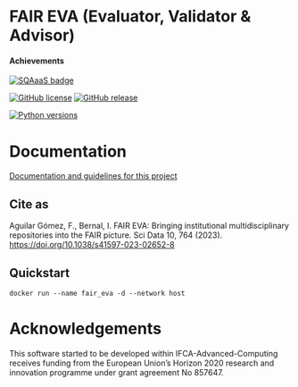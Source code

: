 # FAIR EVA (Evaluator, Validator & Advisor)

#### Achievements
[![SQAaaS badge](https://github.com/IFCA-Advanced-Computing/SQAaaS/blob/master/badges/badges_120x93/badge_software_silver.png)](https://eu.badgr.com/public/assertions/VZzcTl6WTo-6r6yCKUFGpA "SQAaaS silver badge achieved")

[![GitHub license](https://img.shields.io/github/license/indigo-dc/DEEPaaS.svg)](https://github.com/ifca-advanced-computing/FAIR_eva/blob/main/LICENSE)
[![GitHub release](https://img.shields.io/github/release/indigo-dc/DEEPaaS.svg)](https://github.com/ifca-advanced-computing/FAIR_eva/releases)

[![Python versions](https://img.shields.io/pypi/pyversions/deepaas.svg)](https://pypi.python.org/pypi/deepaas)


# Documentation

[Documentation and guidelines for this project](docs/index.md)

## Cite as
Aguilar Gómez, F., Bernal, I. FAIR EVA: Bringing institutional multidisciplinary repositories into the FAIR picture. Sci Data 10, 764 (2023). https://doi.org/10.1038/s41597-023-02652-8

## Quickstart

```
docker run --name fair_eva -d --network host
```

# Acknowledgements

This software started to be developed within IFCA-Advanced-Computing receives
funding from the European Union’s Horizon 2020 research and
innovation programme under grant agreement No 857647.
